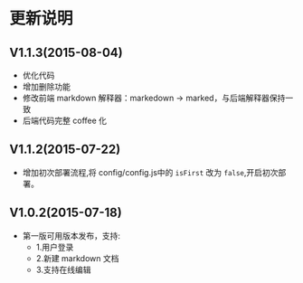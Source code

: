 # 更新说明
## V1.1.3(2015-08-04)
- 优化代码
- 增加删除功能
- 修改前端 markdown 解释器：markedown -> marked，与后端解释器保持一致
- 后端代码完整 coffee 化

## V1.1.2(2015-07-22)
- 增加初次部署流程,将 config/config.js中的 `isFirst` 改为 `false`,开启初次部署。

## V1.0.2(2015-07-18)
- 第一版可用版本发布，支持:
  - 1.用户登录
  - 2.新建 markdown 文档
  - 3.支持在线编辑

